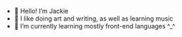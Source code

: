 - 🐁 Hello! I’m Jackie
- 🦕 I like doing art and writing, as well as learning music 
- 🌱 I’m currently learning mostly front-end languages ^_^

<!---
cyphyne/cyphyne is a ✨ special ✨ repository because its `README.md` (this file) appears on your GitHub profile.
You can click the Preview link to take a look at your changes.
--->
